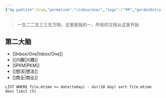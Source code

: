 ```yaml
---
{"dg-publish":true,"permalink":"/inbox/one/","tags":["🗺️","gardenEntry","gardenEntry","gardenEntry","gardenEntry","gardenEntry","gardenEntry"],"noteIcon":""}
---
```



> 一生二二生三三生万物，这里是我的一，所有的文档从这里开始

## 第二大脑
- [[Inbox/One\|Inbox/One]]
- [[兴趣\|兴趣]]
- [[PKM\|PKM]]
- [[想法\|想法]]
- [[商业\|商业]]

```dataview
LIST WHERE file.mtime >= date(today) - dur(10 day) sort file.mtime
desc limit (5)
```